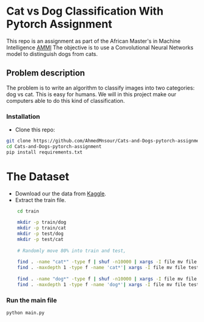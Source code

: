 # Cat vs Dog Classification With Pytorch Assignment
This repo is an assignment as part of the African Master's in Machine Intelligence [AMMI](https://aimsammi.org/) The objective is to use a Convolutional Neural Networks model to distinguish dogs from cats.

## Problem description
The problem is to write an algorithm to classify images into two categories: dog vs cat.  This is easy for humans. We will in this project make our computers able to do this kind of classification. 

### Installation

- Clone this repo:
```bash
git clone https://github.com/AhmedMnsour/Cats-and-Dogs-pytorch-assignment
cd Cats-and-Dogs-pytorch-assignment
pip install requirements.txt
```
# The Dataset

- Download our the data from [Kaggle](https://www.kaggle.com/c/dogs-vs-cats/data).
- Extract the train file.

```bash
    cd train
   
    mkdir -p train/dog
    mkdir -p train/cat
    mkdir -p test/dog
    mkdir -p test/cat
    
    # Randomly move 80% into train and test, 
    
    find . -name "cat*" -type f | shuf -n10000 | xargs -I file mv file train/cat/
    find . -maxdepth 1 -type f -name 'cat*'| xargs -I file mv file test/cat/
    
    find . -name "dog*" -type f | shuf -n10000 | xargs -I file mv file train/dog/
    find . -maxdepth 1 -type f -name 'dog*'| xargs -I file mv file test/dog
```


### Run the main file

```python
python main.py
```
